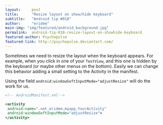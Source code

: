 ```yaml
---
layout:     post
title:      "Resize layout on show/hide keyboard"
subtitle:   "Android tip #018"
author:     "eridem"
main-img: "img/featured/android_background.jpg"
permalink:  android-tip-018-resize-layout-on-showhide-keyboard
featured-author: Psychopulse
featured-link: http://psychopulse.deviantart.com/
---
```


Sometimes we need to resize the layout when the keyboard appears. For example, when you click in one of your `TextView`, and this one is hidden by the keyboard (or maybe other menus on the bottom). Easily we can change this behavior adding a small setting to the Activity in the manifest.

Using the field `android:windowSoftInputMode="adjustResize"` will do the work for us.

```xml
<!-- AndroidManifest.xml-->

<activity
 android:name=".net.eridem.myapp.YourActivity"
 android:windowSoftInputMode="adjustResize">
</activity>     
```